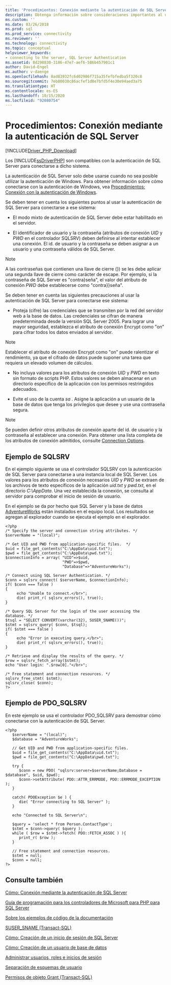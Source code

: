 ```yaml
---
title: 'Procedimientos: Conexión mediante la autenticación de SQL Server'
description: Obtenga información sobre consideraciones importantes al usar la autenticación de SQL Server para conectarse a la base de datos.
ms.custom: ''
ms.date: 03/26/2018
ms.prod: sql
ms.prod_service: connectivity
ms.reviewer: ''
ms.technology: connectivity
ms.topic: conceptual
helpviewer_keywords:
- connecting to the server, SQL Server Authentication
ms.assetid: 8d298830-3186-47e7-aef6-586b457901c1
author: David-Engel
ms.author: v-daenge
ms.openlocfilehash: 8ad83932fc6d02986f715a35fefbfedba5f320c8
ms.sourcegitcommit: 7eb80038c86acfef1d8e7bfd5f4e30e94aed3a75
ms.translationtype: HT
ms.contentlocale: es-ES
ms.lasthandoff: 10/15/2020
ms.locfileid: "92080754"
---
```

# <a name="how-to-connect-using-sql-server-authentication"></a>Procedimientos: Conexión mediante la autenticación de SQL Server
[!INCLUDE[Driver_PHP_Download](../../includes/driver_php_download.md)]

Los [!INCLUDE[ssDriverPHP](../../includes/ssdriverphp_md.md)] son compatibles con la autenticación de SQL Server para conectarse a dicho sistema.  
  
La autenticación de SQL Server solo debe usarse cuando no sea posible utilizar la autenticación de Windows. Para obtener información sobre cómo conectarse con la autenticación de Windows, vea [Procedimientos: Conexión con la autenticación de Windows](../../connect/php/how-to-connect-using-windows-authentication.md).  
  
Se deben tener en cuenta los siguientes puntos al usar la autenticación de SQL Server para conectarse a ese sistema:  
  
-   El modo mixto de autenticación de SQL Server debe estar habilitado en el servidor.  
  
-   El identificador de usuario y la contraseña (atributos de conexión *UID* y *PWD* en el controlador SQLSRV) deben definirse al intentar establecer una conexión. El id. de usuario y la contraseña se deben asignar a un usuario y una contraseña válidos de SQL Server.  
  
> [!NOTE]  
> A las contraseñas que contienen una llave de cierre (}) se les debe aplicar una segunda llave de cierre como carácter de escape. Por ejemplo, si la contraseña de SQL Server es "contra}seña", el valor del atributo de conexión *PWD* debe establecerse como "contra}}seña".  
  
Se deben tener en cuenta las siguientes precauciones al usar la autenticación de SQL Server para conectarse ese sistema:  
  
-   Proteja (cifre) las credenciales que se transmiten por la red del servidor web a la base de datos. Las credenciales se cifran de manera predeterminada desde la versión SQL Server 2005. Para lograr una mayor seguridad, establezca el atributo de conexión Encrypt como "on" para cifrar todos los datos enviados al servidor.  
  
> [!NOTE]  
> Establecer el atributo de conexión Encrypt como "on" puede ralentizar el rendimiento, ya que el cifrado de datos puede suponer una tarea que requiera un elevado volumen de cálculos.  
  
-   No incluya valores para los atributos de conexión *UID* y *PWD* en texto sin formato de scripts PHP. Estos valores se deben almacenar en un directorio específico de la aplicación con los permisos restringidos adecuados.  
  
-   Evite el uso de la cuenta *sa* . Asigne la aplicación a un usuario de la base de datos que tenga los privilegios que desee y use una contraseña segura.  
  
> [!NOTE]  
> Se pueden definir otros atributos de conexión aparte del id. de usuario y la contraseña al establecer una conexión. Para obtener una lista completa de los atributos de conexión admitidos, consulte [Connection Options](../../connect/php/connection-options.md).  
  
## <a name="sqlsrv-example"></a>Ejemplo de SQLSRV  
En el ejemplo siguiente se usa el controlador SQLSRV con la autenticación de SQL Server para conectarse a una instancia local de SQL Server. Los valores para los atributos de conexión necesarios *UID* y *PWD* se extraen de los archivos de texto específicos de la aplicación *uid.txt* y *pwd.txt*, en el directorio *C:\AppData*. Una vez establecida la conexión, se consulta al servidor para comprobar el inicio de sesión de usuario.  
  
En el ejemplo se da por hecho que SQL Server y la base de datos [AdventureWorks](https://github.com/Microsoft/sql-server-samples/tree/master/samples/databases/adventure-works) están instalados en el equipo local. Los resultados se agregan al explorador cuando se ejecuta el ejemplo en el explorador.  
  
```  
<?php  
/* Specify the server and connection string attributes. */  
$serverName = "(local)";  
  
/* Get UID and PWD from application-specific files.  */  
$uid = file_get_contents("C:\AppData\uid.txt");  
$pwd = file_get_contents("C:\AppData\pwd.txt");  
$connectionInfo = array( "UID"=>$uid,  
                         "PWD"=>$pwd,  
                         "Database"=>"AdventureWorks");  
  
/* Connect using SQL Server Authentication. */  
$conn = sqlsrv_connect( $serverName, $connectionInfo);  
if( $conn === false )  
{  
     echo "Unable to connect.</br>";  
     die( print_r( sqlsrv_errors(), true));  
}  
  
/* Query SQL Server for the login of the user accessing the  
database. */  
$tsql = "SELECT CONVERT(varchar(32), SUSER_SNAME())";  
$stmt = sqlsrv_query( $conn, $tsql);  
if( $stmt === false )  
{  
     echo "Error in executing query.</br>";  
     die( print_r( sqlsrv_errors(), true));  
}  
  
/* Retrieve and display the results of the query. */  
$row = sqlsrv_fetch_array($stmt);  
echo "User login: ".$row[0]."</br>";  
  
/* Free statement and connection resources. */  
sqlsrv_free_stmt( $stmt);  
sqlsrv_close( $conn);  
?>  
```  
  
## <a name="pdo_sqlsrv-example"></a>Ejemplo de PDO_SQLSRV  
En este ejemplo se usa el controlador PDO_SQLSRV para demostrar cómo conectarse con la autenticación de SQL Server.  
  
```  
<?php  
   $serverName = "(local)";   
   $database = "AdventureWorks";  
  
   // Get UID and PWD from application-specific files.   
   $uid = file_get_contents("C:\AppData\uid.txt");  
   $pwd = file_get_contents("C:\AppData\pwd.txt");  
  
   try {  
      $conn = new PDO( "sqlsrv:server=$serverName;Database = $database", $uid, $pwd);   
      $conn->setAttribute( PDO::ATTR_ERRMODE, PDO::ERRMODE_EXCEPTION );   
   }  
  
   catch( PDOException $e ) {  
      die( "Error connecting to SQL Server" );   
   }  
  
   echo "Connected to SQL Server\n";  
  
   $query = 'select * from Person.ContactType';   
   $stmt = $conn->query( $query );   
   while ( $row = $stmt->fetch( PDO::FETCH_ASSOC ) ){   
      print_r( $row );   
   }  
  
   // Free statement and connection resources.   
   $stmt = null;   
   $conn = null;   
?>  
```  
  
## <a name="see-also"></a>Consulte también  
[Cómo: Conexión mediante la autenticación de SQL Server](../../connect/php/how-to-connect-using-sql-server-authentication.md)

[Guía de programación para los controladores de Microsoft para PHP para SQL Server](../../connect/php/programming-guide-for-php-sql-driver.md)

[Sobre los ejemplos de código de la documentación](../../connect/php/about-code-examples-in-the-documentation.md)

[SUSER_SNAME (Transact-SQL)](../../t-sql/functions/suser-sname-transact-sql.md)

[Cómo: Creación de un inicio de sesión de SQL Server](../../relational-databases/security/authentication-access/create-a-login.md)

[Cómo: Creación de un usuario de base de datos](../../relational-databases/security/authentication-access/create-a-database-user.md)

[Administrar usuarios, roles e inicios de sesión](../../relational-databases/server-management-objects-smo/tasks/managing-users-roles-and-logins.md)

[Separación de esquemas de usuario](../../relational-databases/server-management-objects-smo/tasks/managing-users-roles-and-logins.md)

[Permisos de objeto Grant (Transact-SQL)](../../t-sql/statements/grant-object-permissions-transact-sql.md)  
  
